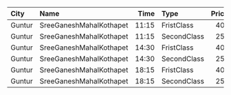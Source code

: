 | City   | Name                    |  Time | Type        | Price | Capacity | Booked |
| :----- | :---------------------- | ----: | :---------- | ----: | -------: | -----: |
| Guntur | SreeGaneshMahalKothapet | 11:15 | FristClass  |   40₹ |      202 |    172 |
| Guntur | SreeGaneshMahalKothapet | 11:15 | SecondClass |   25₹ |      209 |    209 |
| Guntur | SreeGaneshMahalKothapet | 14:30 | FristClass  |   40₹ |      202 |    172 |
| Guntur | SreeGaneshMahalKothapet | 14:30 | SecondClass |   25₹ |      209 |    209 |
| Guntur | SreeGaneshMahalKothapet | 18:15 | FristClass  |   40₹ |      202 |    172 |
| Guntur | SreeGaneshMahalKothapet | 18:15 | SecondClass |   25₹ |      209 |    209 |